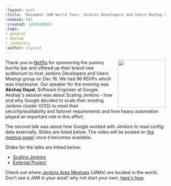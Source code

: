 ```yaml
---
:layout: post
:title: 'December JAM World Tour: Jenkins Developers and Users Meetup Group, SF'
:nodeid: 661
:created: 1450504018
:tags:
- general
- meetup
- jenkinsci
:author: alyssat
---
```



<img src="/sites/default/files/images/Jenkins_Butler_0.png" width="150"
align="right"/>


Thank you to [Netflix](http://www.netflix.com/) for sponsoring the yummy
burrito bar and offered up their brand new auditorium to host Jenkins
Developers and Users Meetup group on Dec 16. We had 96 RSVPs which was
impressive. Our speaker for the evening was **Akshay Dayal**, Software Engineer at
Google. Akshay's session was about Scaling Jenkins - how and why Google decided
to scale their existing Jenkins cluster (OSS) to meet their
security/availability and failover requirements and how heavy automation played
an important role in this effort.

The second talk was about how Google worked with Jenkins to read config data
externally. Slides are listed below. The video will be posted on [the meetup
page](http://www.meetup.com/jenkinsmeetup/events/226844066/)) once it becomes
available.


Slides for the talks are linked below:

* [Scaling Jenkins](https://www.cloudbees.com/jenkins/juc-2015/presentations/JUC-2015-USWest-Scaling-Jenkins-Dayal.pdf)
* [External Project](http://files.meetup.com/1695538/Jenkins%20ExternalProject.pdf)


Check out where [Jenkins Area Meetups](http://www.meetup.com/pro/Jenkins/)
(JAMs) are located in the world. Don't see a JAM in your area? why not start
your own, [here's
how](https://wiki.jenkins-ci.org/display/JENKINS/Jenkins+Area+Meetup).
